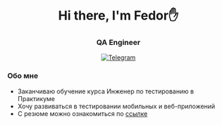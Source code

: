 <div id="header" align="center">
	<h1>Hi there, I'm Fedor✋</h1>
	<h3>QA Engineer</h3>
</div>

<div id="socials" align="center">
	<a href="https://t.me/fedyatrukhachev">
		<img src="https://img.shields.io/badge/Telegram-blue?style=for-the-badge&logo=telegram&logoColor=white" alt="Telegram"/>
	</a>
</div>

### Обо мне
- Заканчиваю обучение курса Инженер по тестированию в Практикуме
- Хочу развиваться в тестировании мобильных и веб-приложений
- С резюме можно ознакомиться по [ссылке](https://drive.google.com/file/d/1HKvUevKMMQMn4aw23YmrOcnc0xWQigeO/view?usp=sharing)
